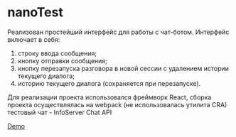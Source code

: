 # nanoTest

Реализован простейший интерфейс для работы с чат-ботом. Интерфейс включает в себя:
1. строку ввода сообщения;
2. кнопку отправки сообщения;
3. кнопку перезапуска разговора в новой сессии с удалением истории
текущего диалога;
4. историю текущего диалога (сохраняется при перезапуске).

Для реализации проекта использовался фреймворк React, сборка проекта осуществлялась на webpack (не использовалась утилита CRA)
тестовый чат - InfoServer Chat API

[Demo]( https://nkozlovskaya.github.io/nanoTest/)
